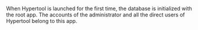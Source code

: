 When Hypertool is launched for the first time, the database is initialized with
the root app. The accounts of the administrator
and all the direct users of Hypertool belong to this app.
